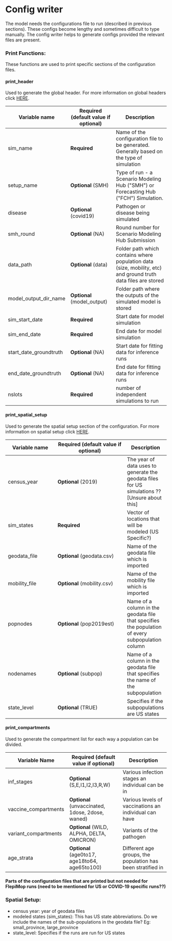 # Config writer

The model needs the configurations file to run (described in previous sections). These configs become lengthy and sometimes difficult to type manually. The config writer helps to generate configs provided the relevant files are present.



### Print Functions:

These functions are used to print specific sections of the configuration files. &#x20;

#### print\_header

Used to generate the global header. For more information on global headers click [HERE](../../gempyor/model-implementation/introduction-to-configuration-files.md#global-header).



<table><thead><tr><th width="172.33333333333331">Variable name</th><th>Required (default value if optional)    </th><th>Description</th></tr></thead><tbody><tr><td>sim_name</td><td><strong>Required</strong></td><td>Name of the configuration file to be generated. Generally based on the type of simulation</td></tr><tr><td>setup_name</td><td><strong>Optional</strong> (SMH)</td><td>Type of run - a Scenario Modeling Hub ("SMH") or Forecasting Hub ("FCH") Simulation.</td></tr><tr><td>disease</td><td><strong>Optional</strong> (covid19)</td><td>Pathogen or disease being simulated</td></tr><tr><td>smh_round</td><td><strong>Optional</strong> (NA)</td><td>Round number for Scenario Modeling Hub Submission </td></tr><tr><td>data_path</td><td><strong>Optional</strong> (data)</td><td>Folder path which contains where population data (size, mobility, etc) and ground truth data files are stored</td></tr><tr><td>model_output_dir_name</td><td><strong>Optional</strong> (model_output)</td><td>Folder path where the outputs of the simulated model is stored</td></tr><tr><td>sim_start_date</td><td><strong>Required</strong> </td><td>Start date for model simulation</td></tr><tr><td>sim_end_date</td><td><strong>Required</strong></td><td>End date for model simulation</td></tr><tr><td>start_date_groundtruth</td><td><strong>Optional</strong> (NA)</td><td>Start date for fitting data for inference runs</td></tr><tr><td>end_date_groundtruth</td><td><strong>Optional</strong> (NA)</td><td>End date for fitting data for inference runs</td></tr><tr><td>nslots</td><td><strong>Required</strong></td><td>number of independent simulations to run </td></tr></tbody></table>



#### print\_spatial\_setup



Used to generate the spatial setup section of the configuration. For more information on spatial setup click [HERE](../../gempyor/model-implementation/introduction-to-configuration-files.md#spatial\_setup-section).

<table><thead><tr><th width="173.33333333333331">Variable name </th><th width="272">Required (default value if optional)    </th><th>Description</th></tr></thead><tbody><tr><td>census_year</td><td><strong>Optional</strong> (2019)</td><td>The year of data uses to generate the geodata files for US simulations ?? [Unsure about this] </td></tr><tr><td>sim_states</td><td><strong>Required</strong></td><td>Vector of locations that will be modeled (US Specific?)</td></tr><tr><td>geodata_file</td><td><strong>Optional</strong> (geodata.csv)</td><td>Name of the geodata file which is imported</td></tr><tr><td>mobility_file</td><td><strong>Optional</strong> (mobility.csv)</td><td>Name of the mobility file which is imported</td></tr><tr><td>popnodes</td><td><strong>Optional</strong> (pop2019est)</td><td>Name of a column in the geodata file that specifies the population of every subpopulation column</td></tr><tr><td>nodenames</td><td><strong>Optional</strong> (subpop)</td><td>Name of a column in the geodata file that specifies the name of the subpopulation</td></tr><tr><td>state_level</td><td><strong>Optional</strong> (TRUE)</td><td>Specifies if the subpopulations are US states</td></tr></tbody></table>

#### print\_compartments

Used to generate the compartment list for each way a population can be divided.&#x20;

<table><thead><tr><th width="172.33333333333331">Variable Name</th><th>Required (default value if optional)    </th><th>Description</th></tr></thead><tbody><tr><td>inf_stages</td><td><strong>Optional</strong> (S,E,I1,I2,I3,R,W)</td><td>Various infection stages an individual can be in</td></tr><tr><td>vaccine_compartments</td><td><strong>Optional</strong> (unvaccinated, 1dose, 2dose, waned)</td><td>Various levels of vaccinations an individual can have</td></tr><tr><td>variant_compartments</td><td><strong>Optional</strong> (WILD, ALPHA, DELTA, OMICRON)</td><td>Variants of the pathogen </td></tr><tr><td>age_strata</td><td><strong>Optional</strong> (age0to17, age18to64, age65to100)</td><td>Different age groups, the population has been stratified in</td></tr></tbody></table>

#### Parts of the configuration files that are printed but not needed for FlepiMop runs (need to be mentioned for US or COVID-19 specific runs??)

### Spatial Setup:

* census year: year of geodata files
* modeled states (sim\_states): This has US state abbreviations. Do we include the names of the sub-populations in the geodata file? Eg: small\_province, large\_province
* state\_level: Specifies if the runs are run for US states
